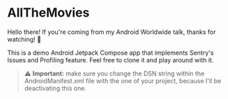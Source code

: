 # AllTheMovies
Hello there! If you're coming from my Android Worldwide talk, thanks for watching! 🙏

This is a demo Android Jetpack Compose app that implements Sentry's Issues and Profiling feature. Feel free to clone it and play around with it.

> ⚠️ **Important:** make sure you change the DSN string within the AndroidManifest.xml file with the one of your project, because I'll be deactivating this one.
